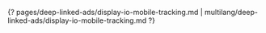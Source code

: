 {? pages/deep-linked-ads/display-io-mobile-tracking.md | multilang/deep-linked-ads/display-io-mobile-tracking.md ?}
